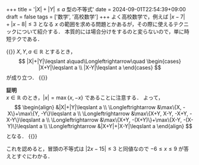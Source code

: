 +++
title = '$|X|+|Y|\leqslant a$ 型の不等式'
date = 2024-09-01T22:54:39+09:00
draft = false
tags = ['数学', '高校数学']
+++
よく高校数学で，例えば $|x-7|+|x-8|\leqslant 3$ となる $x$ の範囲を求める問題とかあるが，その際に使えるテクニックについて紹介する．
本質的には場合分けをするのと変らないので，単に時短テクである．

{{<thmbox title="命題">}}
$X,Y,a\in\mathbb{R}$ とするとき，
$$
|X|+|Y|\leqslant a\quad\Longleftrightarrow\quad
\begin{cases}
|X+Y|\leqslant a \\
|X-Y|\leqslant a
\end{cases}
$$
が成り立つ．
{{</thmbox>}}

**証明**  
$x\in\mathbb{R}$ のとき，$|x|=\max\{x, -x\}$ であることに注意する．
よって，
$$
\begin{align}
&|X|+|Y|\leqslant a \\
\Longleftrightarrow &\max\{X, -X\}+\max\{Y, -Y\}\leqslant a \\
\Longleftrightarrow &\max\{X+Y, X-Y, -X+Y, -X-Y\}\leqslant a \\
\Longleftrightarrow &\max\{X+Y, -(X+Y)\}+\max\{X-Y, -(X-Y)\}\leqslant a \\
\Longleftrightarrow &|X+Y|+|X-Y|\leqslant a
\end{align}
$$
となる．
{{<qed>}}

これを認めると，冒頭の不等式は $|2x-15|\leqslant 3$ と同値なので $-6\leqslant x\leqslant 9$ が答えとすぐにわかる．
